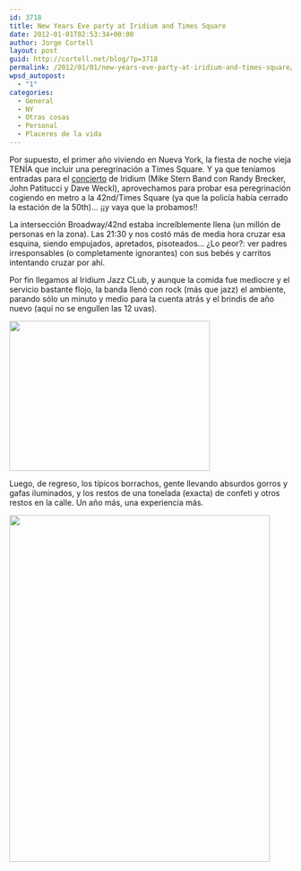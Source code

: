 ```yaml
---
id: 3718
title: New Years Eve party at Iridium and Times Square
date: 2012-01-01T02:53:34+00:00
author: Jorge Cortell
layout: post
guid: http://cortell.net/blog/?p=3718
permalink: /2012/01/01/new-years-eve-party-at-iridium-and-times-square/
wpsd_autopost:
  - "1"
categories:
  - General
  - NY
  - Otras cosas
  - Personal
  - Placeres de la vida
---
```

Por supuesto, el primer año viviendo en Nueva York, la fiesta de noche vieja TENÍA que incluir una peregrinación a Times Square. Y ya que teníamos entradas para el <a title="http://theiridium.com/events/527/new-years-eve-w-the-mike-stern-band-featuring-randy-brecker-john-patitucci-dave-weckl/" href="http://theiridium.com/events/527/new-years-eve-w-the-mike-stern-band-featuring-randy-brecker-john-patitucci-dave-weckl/" target="_blank">concierto</a> de Iridium (Mike Stern Band con Randy Brecker, John Patitucci y Dave Weckl), aprovechamos para probar esa peregrinación cogiendo en metro a la 42nd/Times Square (ya que la policía había cerrado la estación de la 50th)&#8230; ¡¡y vaya que la probamos!!

La intersección Broadway/42nd estaba increíblemente llena (un millón de personas en la zona). Las 21:30 y nos costó más de media hora cruzar esa esquina, siendo empujados, apretados, pisoteados&#8230; ¿Lo peor?: ver padres irresponsables (o completamente ignorantes) con sus bebés y carritos intentando cruzar por ahí.

Por fin llegamos al Iridium Jazz CLub, y aunque la comida fue mediocre y el servicio bastante flojo, la banda llenó con rock (más que jazz) el ambiente, parando sólo un minuto y medio para la cuenta atrás y el brindis de año nuevo (aquí no se engullen las 12 uvas).

<img class="aligncenter" title="concert" src="https://lh3.googleusercontent.com/-Lmfel7JVEpk/Tv_uOQ0mXyI/AAAAAAAAAEY/CBNrVKMvVQI/w359-h269-k/20111231_230829.jpg" alt="" width="358" height="268" />

Luego, de regreso, los típicos borrachos, gente llevando absurdos gorros y gafas iluminados, y los restos de una tonelada (exacta) de confeti y otros restos en la calle. Un año más, una experiencia más.

<img class="aligncenter" title="Trash on the streets" src="https://lh3.googleusercontent.com/-42HxmgwUFF8/Tv_1keWON_I/AAAAAAAAAEk/b0KyGZWNXNE/w465-h620-k/20120101_005529.jpg" alt="" width="465" height="620" />